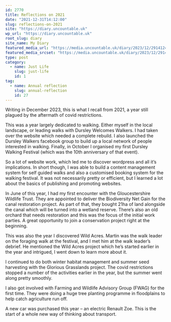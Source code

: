 ```yaml
---
id: 2770
title: Reflections on 2021
date: "2021-12-31T14:12:00"
slug: reflections-on-2021
site: "https://diary.uncountable.uk"
wp_url: "https://diary.uncountable.uk"
root_slug: diary
site_name: My Diary
featured_media_url: "https://media.uncountable.uk/diary/2023/12/29141240/IMG_20211117_142556.webp"
featured_media_srcset: "https://media.uncountable.uk/diary/2023/12/29141240/IMG_20211117_142556-300x138.webp 300w, https://media.uncountable.uk/diary/2023/12/29141240/IMG_20211117_142556-1024x470.webp 1024w, https://media.uncountable.uk/diary/2023/12/29141240/IMG_20211117_142556-150x150.webp 150w, https://media.uncountable.uk/diary/2023/12/29141240/IMG_20211117_142556-640x293.webp 640w, https://media.uncountable.uk/diary/2023/12/29141240/IMG_20211117_142556.webp 2000w"
type: post
category:
  - name: Just Life
    slug: just-life
    id: 1
tag:
  - name: Annual reflection
    slug: annual-reflection
    id: 27
---
```



<p>Writing in December 2023, this is what I recall from 2021, a year still plagued by the aftermath of covid restrictions.</p>



<p>This was a year largely dedicated to walking.  Either myself in the local landscape, or leading walks with Dursley Welcomes Walkers.  I had taken over the website which needed a complete rebuild.  I also launched the Dursley Walkers facebook group to build up a local network of people interested in walking.  Finally, in October I organised my first Dursley Walking Festival (which was the 10th anniversary of that event).</p>



<p>So a lot of website work, which led me to discover wordpress and all it&#8217;s implications.  In short though, I was able to build a content management system for self guided walks and also a customised booking system for the walking festival.  It was not necessarily pretty or efficient, but I learned a lot about the basics of publishing and promoting websites.</p>



<p>In June of this year, I had my first encounter with the Gloucestershire Wildlife Trust.  They are appointed to deliver the Biodiversity Net Gain for the canal restoration project.  As part of that, they bought 21ha of land alongside the canal which will be turned into a wetland reserve.  There&#8217;s also an old orchard that needs restoration and this was the focus of the initial work parties.  A great opportunity to join a conservation project right at the beginning.</p>



<p>This was also the year I discovered Wild Acres.  Martin was the walk leader on the foraging walk at the festival, and I met him at the walk leader&#8217;s debrief.  He mentioned the Wild Acres project which he&#8217;s started earlier in the year and intrigued, I went down to learn more about it.</p>



<p>I continued to do both winter habitat management and summer seed harvesting with the Glorious Grasslands project.  The covid restrictions stopped a number of the activities earlier in the year, but the summer went along pretty smoothly.</p>



<p>I also got involved with Farming and Wildlife Advisory Group (FWAG) for the first time.  They were doing a huge tree planting programme in floodplains to help catch agriculture run off.</p>



<p>A new car was purchased this year &#8211; an electric Renault Zoe.  This is the start of a whole new way of thinking about transport.</p>
